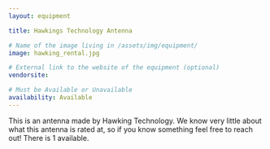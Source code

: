 ```yaml
---
layout: equipment

title: Hawkings Technology Antenna

# Name of the image living in /assets/img/equipment/
image: hawking_rental.jpg

# External link to the website of the equipment (optional)
vendorsite:

# Must be Available or Unavailable
availability: Available
---
```


This is an antenna made by Hawking Technology. We know very little about what this antenna is rated at, so if you know something feel free to reach out! There is 1 available.
